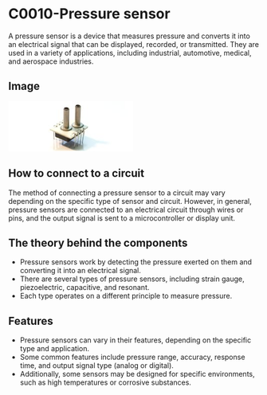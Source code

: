 # C0010-Pressure sensor

A pressure sensor is a device that measures pressure and converts it into an electrical signal that can be displayed, recorded, or transmitted. They are used in a variety of applications, including industrial, automotive, medical, and aerospace industries.

## Image

![IMG](IMG/IMG.jpg)

## How to connect to a circuit

The method of connecting a pressure sensor to a circuit may vary depending on the specific type of sensor and circuit. However, in general, pressure sensors are connected to an electrical circuit through wires or pins, and the output signal is sent to a microcontroller or display unit.

## The theory behind the components

- Pressure sensors work by detecting the pressure exerted on them and converting it into an electrical signal.
- There are several types of pressure sensors, including strain gauge, piezoelectric, capacitive, and resonant. 
- Each type operates on a different principle to measure pressure.

## Features

- Pressure sensors can vary in their features, depending on the specific type and application. 
- Some common features include pressure range, accuracy, response time, and output signal type (analog or digital).
- Additionally, some sensors may be designed for specific environments, such as high temperatures or corrosive substances.

